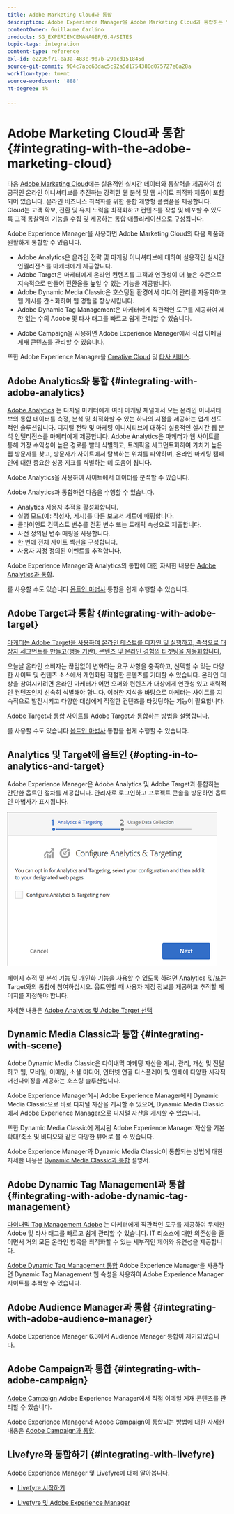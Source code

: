 ```yaml
---
title: Adobe Marketing Cloud과 통합
description: Adobe Experience Manager을 Adobe Marketing Cloud과 통합하는 방법을 알아봅니다.
contentOwner: Guillaume Carlino
products: SG_EXPERIENCEMANAGER/6.4/SITES
topic-tags: integration
content-type: reference
exl-id: e2295f71-ea3a-483c-9d7b-29acd151845d
source-git-commit: 904c7acc63dac5c92a5d1754380d075727e6a28a
workflow-type: tm+mt
source-wordcount: '888'
ht-degree: 4%

---
```


# Adobe Marketing Cloud과 통합{#integrating-with-the-adobe-marketing-cloud}

다음 [Adobe Marketing Cloud](https://www.adobe.com/solutions/digital-marketing.html)에는 실용적인 실시간 데이터와 통찰력을 제공하여 성공적인 온라인 이니셔티브를 추진하는 강력한 웹 분석 및 웹 사이트 최적화 제품이 포함되어 있습니다. 온라인 비즈니스 최적화를 위한 통합 개방형 플랫폼을 제공합니다. Cloud는 고객 확보, 전환 및 유지 노력을 최적화하고 컨텐츠를 작성 및 배포할 수 있도록 고객 통찰력의 기능을 수집 및 제공하는 통합 애플리케이션으로 구성됩니다.

Adobe Experience Manager을 사용하면 Adobe Marketing Cloud의 다음 제품과 원활하게 통합할 수 있습니다.

* Adobe Analytics은 온라인 전략 및 마케팅 이니셔티브에 대하여 실용적인 실시간 인텔리전스를 마케터에게 제공합니다.
* Adobe Target은 마케터에게 온라인 컨텐츠를 고객과 연관성이 더 높은 수준으로 지속적으로 만들어 전환율을 높일 수 있는 기능을 제공합니다.
* Adobe Dynamic Media Classic은 호스팅된 환경에서 미디어 관리를 자동화하고 웹 게시를 간소화하며 웹 경험을 향상시킵니다.
* Adobe Dynamic Tag Management은 마케터에게 직관적인 도구를 제공하여 제한 없는 수의 Adobe 및 타사 태그를 빠르고 쉽게 관리할 수 있습니다.
<!-- Search&Promote was end of life September 1, 2022. * Adobe Search&Promote gives marketers the ability to control and optimize the search results on their sites. -->
* Adobe Campaign을 사용하면 Adobe Experience Manager에서 직접 이메일 게재 콘텐츠를 관리할 수 있습니다.

또한 Adobe Experience Manager을 [Creative Cloud](/help/assets/aem-cc-integration-best-practices.md) 및 [타사 서비스](/help/sites-administering/third-party-services.md).

## Adobe Analytics와 통합 {#integrating-with-adobe-analytics}

[Adobe Analytics](https://www.omniture.com/en/products/analytics/sitecatalyst) 는 디지털 마케터에게 여러 마케팅 채널에서 모든 온라인 이니셔티브의 통합 데이터를 측정, 분석 및 최적화할 수 있는 하나의 지점을 제공하는 업계 선도적인 솔루션입니다. 디지털 전략 및 마케팅 이니셔티브에 대하여 실용적인 실시간 웹 분석 인텔리전스를 마케터에게 제공합니다. Adobe Analytics은 마케터가 웹 사이트를 통해 가장 수익성이 높은 경로를 빨리 식별하고, 트래픽을 세그먼트화하여 가치가 높은 웹 방문자를 찾고, 방문자가 사이트에서 탐색하는 위치를 파악하며, 온라인 마케팅 캠페인에 대한 중요한 성공 지표를 식별하는 데 도움이 됩니다.

Adobe Analytics을 사용하여 사이트에서 데이터를 분석할 수 있습니다.

Adobe Analytics과 통합하면 다음을 수행할 수 있습니다.

* Analytics 사용자 추적을 활성화합니다.
* 실행 모드(예: 작성자, 게시)를 다른 보고서 세트에 매핑합니다.
* 클라이언트 컨텍스트 변수를 전환 변수 또는 트래픽 속성으로 제출합니다.
* 사전 정의된 변수 매핑을 사용합니다.
* 한 번에 전체 사이트 섹션을 구성합니다.
* 사용자 지정 정의된 이벤트를 추적합니다.

Adobe Experience Manager과 Analytics의 통합에 대한 자세한 내용은 [Adobe Analytics과 통합](/help/sites-administering/adobeanalytics.md).

를 사용할 수도 있습니다 [옵트인 마법사](/help/sites-administering/opt-in.md) 통합을 쉽게 수행할 수 있습니다.

## Adobe Target과 통합 {#integrating-with-adobe-target}

[마케터는 Adobe Target을 사용하여 온라인 테스트를 디자인 및 실행하고, 즉석으로 대상자 세그먼트를 만들고(행동 기반), 콘텐츠 및 온라인 경험의 타겟팅을 자동화합니다.](https://www.omniture.com/en/products/conversion/test-and-target)

오늘날 온라인 소비자는 끊임없이 변화하는 요구 사항을 충족하고, 선택할 수 있는 다양한 사이트 및 컨텐츠 소스에서 개인화된 적절한 콘텐츠를 기대할 수 있습니다. 온라인 대상을 참여시키려면 온라인 마케터가 어떤 오퍼와 컨텐츠가 대상에게 연관성 있고 매력적인 컨텐츠인지 신속히 식별해야 합니다. 이러한 지식을 바탕으로 마케터는 사이트를 지속적으로 발전시키고 다양한 대상에게 적절한 컨텐츠를 타깃팅하는 기능이 필요합니다.

[Adobe Target과 통합](/help/sites-administering/target.md) 사이트를 Adobe Target과 통합하는 방법을 설명합니다.

를 사용할 수도 있습니다 [옵트인 마법사](/help/sites-administering/opt-in.md) 통합을 쉽게 수행할 수 있습니다.

## Analytics 및 Target에 옵트인 {#opting-in-to-analytics-and-target}

Adobe Experience Manager은 Adobe Analytics 및 Adobe Target과 통합하는 간단한 옵트인 절차를 제공합니다. 관리자로 로그인하고 프로젝트 콘솔을 방문하면 옵트인 마법사가 표시됩니다.

![chlimage_1-107](assets/chlimage_1-107.png)

페이지 추적 및 분석 기능 및 개인화 기능을 사용할 수 있도록 하려면 Analytics 및/또는 Target와의 통합에 참여하십시오. 옵트인할 때 사용자 계정 정보를 제공하고 추적할 페이지를 지정해야 합니다.

자세한 내용은 [Adobe Analytics 및 Adobe Target 선택](/help/sites-administering/opt-in.md)

## Dynamic Media Classic과 통합 {#integrating-with-scene}

Adobe Dynamic Media Classic은 다이내믹 마케팅 자산을 게시, 관리, 개선 및 전달하고 웹, 모바일, 이메일, 소셜 미디어, 인터넷 연결 디스플레이 및 인쇄에 다양한 시각적 머천다이징을 제공하는 호스팅 솔루션입니다.

Adobe Experience Manager에서 Adobe Experience Manager에서 Dynamic Media Classic으로 바로 디지털 자산을 게시할 수 있으며, Dynamic Media Classic에서 Adobe Experience Manager으로 디지털 자산을 게시할 수 있습니다.

또한 Dynamic Media Classic에 게시된 Adobe Experience Manager 자산을 기본 확대/축소 및 비디오와 같은 다양한 뷰어로 볼 수 있습니다.

Adobe Experience Manager과 Dynamic Media Classic이 통합되는 방법에 대한 자세한 내용은 [Dynamic Media Classic과 통합](/help/sites-administering/scene7.md) 설명서.

## Adobe Dynamic Tag Management과 통합 {#integrating-with-adobe-dynamic-tag-management}

[다이내믹 Tag Management Adobe](https://www.adobe.com/solutions/digital-marketing/dynamic-tag-management.html) 는 마케터에게 직관적인 도구를 제공하여 무제한 Adobe 및 타사 태그를 빠르고 쉽게 관리할 수 있습니다. IT 리소스에 대한 의존성을 줄이면서 거의 모든 온라인 항목을 최적화할 수 있는 세부적인 제어와 유연성을 제공합니다.

[Adobe Dynamic Tag Management 통합](/help/sites-administering/dtm.md) Adobe Experience Manager을 사용하면 Dynamic Tag Management 웹 속성을 사용하여 Adobe Experience Manager 사이트를 추적할 수 있습니다.

## Adobe Audience Manager과 통합 {#integrating-with-adobe-audience-manager}

Adobe Experience Manager 6.3에서 Audience Manager 통합이 제거되었습니다.

<!-- Search&Promote was end of life September 1, 2022. ## Integrating with Search&Promote {#integrating-with-search-promote} -->

<!-- Search&Promote was end of life September 1, 2022. Adobe Search&Promote enables marketers to optimize how visitors browse, find, compare, and select relevant products and content on web and mobile sites. Businesses can easily promote priority items based on business objectives and visitor intent, as well as automate merchandising and promotions activity by way of KPI-based triggers or metrics. -->

<!-- Search&Promote was end of life September 1, 2022. Adobe Search&Promote is a reliable and scalable hosted site search application, capable of scaling to millions of pages or products, for heavily visited online businesses ranging from retail to news sites. It offers unprecedented levels of marketer control and metrics-based relevance. -->

<!-- Search&Promote was end of life September 1, 2022. For information about integrating Adobe Experience Manager and Search&Promote, see [Integrating with Adobe Search&Promote](/help/sites-administering/search-and-promote.md). -->

## Adobe Campaign과 통합 {#integrating-with-adobe-campaign}

[Adobe Campaign](https://www.adobe.com/solutions/campaign-management.html) Adobe Experience Manager에서 직접 이메일 게재 콘텐츠를 관리할 수 있습니다.

Adobe Experience Manager과 Adobe Campaign이 통합되는 방법에 대한 자세한 내용은 [Adobe Campaign과 통합](/help/sites-administering/campaignstandard.md).

## Livefyre와 통합하기 {#integrating-with-livefyre}

Adobe Experience Manager 및 Livefyre에 대해 알아봅니다.

* [Livefyre 시작하기](https://experienceleague.adobe.com/docs/livefyre/implementation/getting-started/c-getting-started.html)

* [Livefyre 및 Adobe Experience Manager](/help/sites-administering/livefyre.md)
